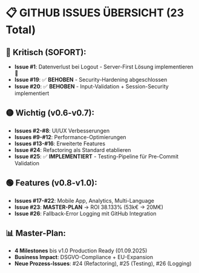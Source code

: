 # 📋 **GITHUB ISSUES ÜBERSICHT (23 Total)**

## **🔴 Kritisch (SOFORT):**
- **Issue #1**: Datenverlust bei Logout - Server-First Lösung implementieren 🚨
- **Issue #19**: ✅ **BEHOBEN** - Security-Hardening abgeschlossen
- **Issue #20**: ✅ **BEHOBEN** - Input-Validation + Session-Security implementiert

## **🟡 Wichtig (v0.6-v0.7):**
- **Issues #2-#8**: UI/UX Verbesserungen
- **Issues #9-#12**: Performance-Optimierungen
- **Issues #13-#16**: Erweiterte Features
- **Issue #24**: Refactoring als Standard etablieren
- **Issue #25**: ✅ **IMPLEMENTIERT** - Testing-Pipeline für Pre-Commit Validation

## **🟢 Features (v0.8-v1.0):**
- **Issues #17-#22**: Mobile App, Analytics, Multi-Language
- **Issue #23**: **MASTER-PLAN** → ROI 38.133% (53k€ → 20M€)
- **Issue #26**: Fallback-Error Logging mit GitHub Integration

## **📊 Master-Plan**: 
- **4 Milestones** bis v1.0 Production Ready (01.09.2025)
- **Business Impact**: DSGVO-Compliance + EU-Expansion
- **Neue Prozess-Issues**: #24 (Refactoring), #25 (Testing), #26 (Logging)